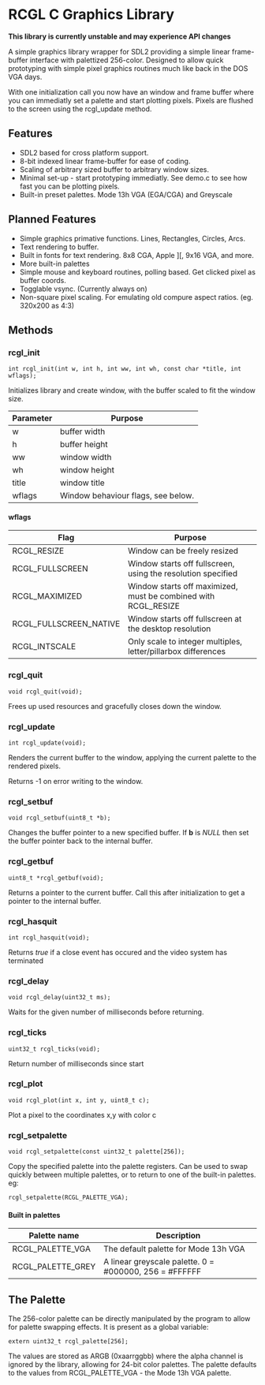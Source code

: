 # RCGL C Graphics Library

**This library is currently unstable and may experience API changes**

A simple graphics library wrapper for SDL2 providing a simple linear
frame-buffer interface with palettized 256-color.  Designed to allow quick
prototyping with simple pixel graphics routines much like back in the DOS
VGA days.

With one initialization call you now have an window and frame buffer where you
can immediatly set a palette and start plotting pixels. Pixels are flushed to
the screen using the rcgl_update method.

## Features

* SDL2 based for cross platform support.
* 8-bit indexed linear frame-buffer for ease of coding.
* Scaling of arbitrary sized buffer to arbitrary window sizes.
* Minimal set-up - start prototyping immediatly. See demo.c to see how fast you can be plotting pixels.
* Built-in preset palettes. Mode 13h VGA (EGA/CGA) and Greyscale

## Planned Features

* Simple graphics primative functions. Lines, Rectangles, Circles, Arcs.
* Text rendering to buffer.
* Built in fonts for text rendering. 8x8 CGA, Apple ][, 9x16 VGA, and more.
* More built-in palettes
* Simple mouse and keyboard routines, polling based. Get clicked pixel as buffer coords.
* Togglable vsync. (Currently always on)
* Non-square pixel scaling. For emulating old compure aspect ratios. (eg. 320x200 as 4:3)

## Methods

### rcgl_init

    int rcgl_init(int w, int h, int ww, int wh, const char *title, int wflags);

Initializes library and create window, with the buffer scaled to fit the window
size.

Parameter | Purpose
--------- | -------
w         | buffer width
h         | buffer height
ww        | window width
wh        | window height
title     | window title
wflags    | Window behaviour flags, see below.

#### wflags

Flag            | Purpose
--------------- | -------
RCGL_RESIZE     | Window can be freely resized
RCGL_FULLSCREEN | Window starts off fullscreen, using the resolution specified 
RCGL_MAXIMIZED  | Window starts off maximized, must be combined with RCGL_RESIZE
RCGL_FULLSCREEN_NATIVE | Window starts off fullscreen at the desktop resolution
RCGL_INTSCALE	  | Only scale to integer multiples, letter/pillarbox differences

### rcgl_quit

    void rcgl_quit(void);

Frees up used resources and gracefully closes down the window.

### rcgl_update

    int rcgl_update(void);
    
Renders the current buffer to the window, applying the current palette to the
rendered pixels.

Returns -1 on error writing to the window.

### rcgl_setbuf

    void rcgl_setbuf(uint8_t *b);

Changes the buffer pointer to a new specified buffer. If **b** is *NULL* then
set the buffer pointer back to the internal buffer.

### rcgl_getbuf

    uint8_t *rcgl_getbuf(void);

Returns a pointer to the current buffer. Call this after initialization to get
a pointer to the internal buffer.

### rcgl_hasquit

    int rcgl_hasquit(void);

Returns *true* if a close event has occured and the video system has terminated


### rcgl_delay

    void rcgl_delay(uint32_t ms);

Waits for the given number of milliseconds before returning.

### rcgl_ticks

    uint32_t rcgl_ticks(void);

Return number of milliseconds since start

### rcgl_plot

    void rcgl_plot(int x, int y, uint8_t c);

Plot a pixel to the coordinates x,y with color c

### rcgl_setpalette

    void rcgl_setpalette(const uint32_t palette[256]);
    
Copy the specified palette into the palette registers. Can be used to swap
quickly between multiple palettes, or to return to one of the built-in palettes.
eg:

    rcgl_setpalette(RCGL_PALETTE_VGA);

#### Built in palettes

 Palette name     | Description
 ---------------- | -------
RCGL_PALETTE_VGA  | The default palette for Mode 13h VGA
RCGL_PALETTE_GREY | A linear greyscale palette. 0 = #000000, 256 = #FFFFFF

## The Palette

The 256-color palette can be directly manipulated by the program to allow for
palette swapping effects. It is present as a global variable:

    extern uint32_t rcgl_palette[256];

The values are stored as ARGB (0xaarrggbb) where the alpha channel is ignored
by the library, allowing for 24-bit color palettes. The palette defaults to
the values from RCGL_PALETTE_VGA - the Mode 13h VGA palette.
